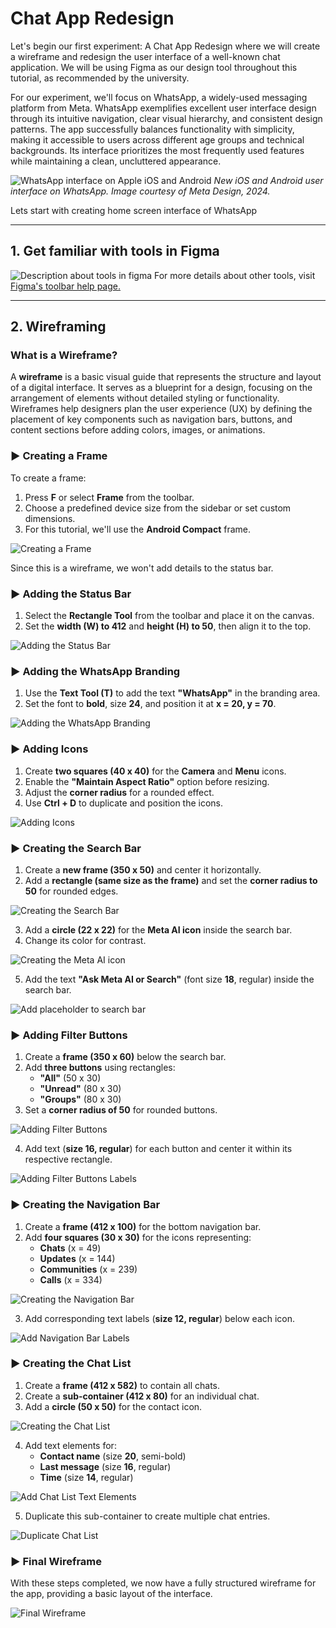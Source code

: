 # Chat App Redesign

Let's begin our first experiment: A Chat App Redesign where we will create a wireframe and redesign the user interface of a well-known chat application. We will be using Figma as our design tool throughout this tutorial, as recommended by the university.

For our experiment, we'll focus on <span class="WhatsApp">WhatsApp</span>, a widely-used messaging platform from Meta. WhatsApp exemplifies excellent user interface design through its intuitive navigation, clear visual hierarchy, and consistent design patterns. The app successfully balances functionality with simplicity, making it accessible to users across different age groups and technical backgrounds. Its interface prioritizes the most frequently used features while maintaining a clean, uncluttered appearance.

![WhatsApp interface on Apple iOS and Android](images/chat-app-redesign/whatsapp-user-interface.png)
*New iOS and Android user interface on WhatsApp. Image courtesy of Meta Design, 2024.*

Lets start with creating home screen interface of WhatsApp

---
## 1. Get familiar with tools in Figma

![Description about tools in figma](images/chat-app-redesign/tools.jpg)
For more details about other tools, visit [Figma's toolbar help page.](https://help.figma.com/hc/en-us/articles/360041064174-Access-design-tools-from-the-toolbar)

---
## 2. Wireframing

### What is a Wireframe?

A **wireframe** is a basic visual guide that represents the structure and layout of a digital interface. It serves as a blueprint for a design, focusing on the arrangement of elements without detailed styling or functionality. Wireframes help designers plan the user experience (UX) by defining the placement of key components such as navigation bars, buttons, and content sections before adding colors, images, or animations.
### ▶ Creating a Frame

To create a frame:

1. Press **F** or select **Frame** from the toolbar.
2. Choose a predefined device size from the sidebar or set custom dimensions.
3. For this tutorial, we'll use the **Android Compact** frame.

![Creating a Frame](images/chat-app-redesign/wireframe-1.png)

Since this is a wireframe, we won't add details to the status bar.
### ▶ Adding the Status Bar

1. Select the **Rectangle Tool** from the toolbar and place it on the canvas.
2. Set the **width (W) to 412** and **height (H) to 50**, then align it to the top.

![Adding the Status Bar](images/chat-app-redesign/wireframe-2.png)
### ▶ Adding the WhatsApp Branding

1. Use the **Text Tool (T)** to add the text **"WhatsApp"** in the branding area.
2. Set the font to **bold**, size **24**, and position it at **x = 20, y = 70**.

![Adding the WhatsApp Branding](images/chat-app-redesign/wireframe-3.png)
### ▶ Adding Icons

1. Create **two squares (40 x 40)** for the **Camera** and **Menu** icons.
2. Enable the **"Maintain Aspect Ratio"** option before resizing.
3. Adjust the **corner radius** for a rounded effect.
4. Use **Ctrl + D** to duplicate and position the icons.

![Adding Icons](images/chat-app-redesign/wireframe-4.png)
### ▶ Creating the Search Bar

1. Create a **new frame (350 x 50)** and center it horizontally.
2. Add a **rectangle (same size as the frame)** and set the **corner radius to 50** for rounded edges.

![Creating the Search Bar](images/chat-app-redesign/wireframe-5.png)

3. Add a **circle (22 x 22)** for the **Meta AI icon** inside the search bar.
4. Change its color for contrast.

![Creating the Meta AI icon](images/chat-app-redesign/wireframe-6.png)

5. Add the text **"Ask Meta AI or Search"** (font size **18**, regular) inside the search bar.

![Add placeholder to search bar](images/chat-app-redesign/wireframe-7.png)
### ▶ Adding Filter Buttons

1. Create a **frame (350 x 60)** below the search bar.
2. Add **three buttons** using rectangles:
    - **"All"** (50 x 30)
    - **"Unread"** (80 x 30)
    - **"Groups"** (80 x 30)
3. Set a **corner radius of 50** for rounded buttons.

![Adding Filter Buttons](images/chat-app-redesign/wireframe-8.png)

4. Add text (**size 16, regular**) for each button and center it within its respective rectangle.

![Adding Filter Buttons Labels](images/chat-app-redesign/wireframe-9.png)
### ▶ Creating the Navigation Bar

1. Create a **frame (412 x 100)** for the bottom navigation bar.
2. Add **four squares (30 x 30)** for the icons representing:
    - **Chats** (x = 49)
    - **Updates** (x = 144)
    - **Communities** (x = 239)
    - **Calls** (x = 334)

![Creating the Navigation Bar](images/chat-app-redesign/wireframe-10.png)

3. Add corresponding text labels (**size 12, regular**) below each icon.

![Add Navigation Bar Labels](images/chat-app-redesign/wireframe-11.png)
### ▶ Creating the Chat List

1. Create a **frame (412 x 582)** to contain all chats.
2. Create a **sub-container (412 x 80)** for an individual chat.
3. Add a **circle (50 x 50)** for the contact icon.

![Creating the Chat List](images/chat-app-redesign/wireframe-12.png)

4. Add text elements for:
	- **Contact name** (size **20**, semi-bold)
	- **Last message** (size **16**, regular)
	- **Time** (size **14**, regular)

![Add Chat List Text Elements](images/chat-app-redesign/wireframe-13.png)

5. Duplicate this sub-container to create multiple chat entries.

![Duplicate Chat List](images/chat-app-redesign/wireframe-14.png)
### ▶ Final Wireframe

With these steps completed, we now have a fully structured wireframe for the app, providing a basic layout of the interface.

![Final Wireframe](images/chat-app-redesign/wireframe.png)